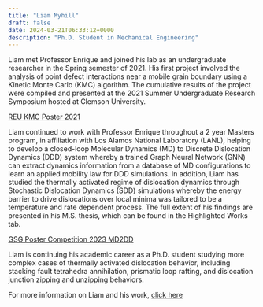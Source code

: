 ```yaml
---
title: "Liam Myhill"
draft: false
date: 2024-03-21T06:33:12+0000
description: "Ph.D. Student in Mechanical Engineering"
---
```


Liam met Professor Enrique and joined his lab as an undergraduate researcher in the Spring semester of 2021. His first project involved the analysis of point defect interactions near a mobile grain boundary using a Kinetic Monte Carlo (KMC) algorithm. The cumulative results of the project were compiled and presented at the 2021 Summer Undergraduate Research Symposium hosted at Clemson University. 

[REU KMC Poster 2021](e53130380a6d46c78d13d642e7c662eb.md)

Liam continued to work with Professor Enrique throughout a 2 year Masters program, in affiliation with Los Alamos National Laboratory (LANL), helping to develop a closed-loop Molecular Dynamics (MD) to Discrete Dislocation Dynamics (DDD) system whereby a trained Graph Neural Network (GNN) can extract dynamics information from a database of MD configurations to learn an applied mobility law for DDD simulations. In addition, Liam has studied the thermally activated regime of dislocation dynamics through Stochastic Dislocation Dynamics (SDD) simulations whereby the energy barrier to drive dislocations over local minima was tailored to be a temperature and rate dependent process. The full extent of his findings are presented in his M.S. thesis, which can be found in the Highlighted Works tab. 

[GSG Poster Competition 2023 MD2DD](346643778c7445d2b1f06bec5b87a871.md)

Liam is continuing his academic career as a Ph.D. student studying more complex cases of thermally activated dislocation behavior, including stacking fault tetrahedra annihilation, prismatic loop rafting, and dislocation junction zipping and unzipping behaviors. 

For more information on Liam and his work, [click here](vertopal.com_Resume2024.md)
